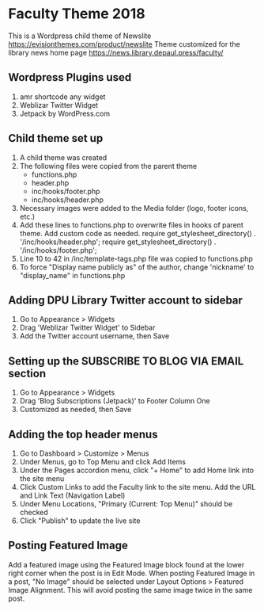 # Faculty Theme 2018

This is a Wordpress child theme of Newslite https://evisionthemes.com/product/newslite
Theme customized for the library news home page https://news.library.depaul.press/faculty/

## Wordpress Plugins used

1. amr shortcode any widget
2. Weblizar Twitter Widget
3. Jetpack by WordPress.com

## Child theme set up

1. A child theme was created
2. The following files were copied from the parent theme
	- functions.php
	- header.php
	- inc/hooks/footer.php
	- inc/hooks/header.php
3. Necessary images were added to the Media folder (logo, footer icons, etc.)
4. Add these lines to functions.php to overwrite files in hooks of parent theme. Add custom code as needed.
	require get_stylesheet_directory() . '/inc/hooks/header.php';
	require get_stylesheet_directory() . '/inc/hooks/footer.php';
5. Line 10 to 42 in /inc/template-tags.php file was copied to functions.php
6. To force "Display name publicly as" of the author, change 'nickname' to "display_name" in functions.php

## Adding DPU Library Twitter account to sidebar

1. Go to Appearance > Widgets
2. Drag 'Weblizar Twitter Widget' to Sidebar
3. Add the Twitter account username, then Save

## Setting up the SUBSCRIBE TO BLOG VIA EMAIL section

1. Go to Appearance > Widgets
2. Drag 'Blog Subscriptions (Jetpack)' to Footer Column One
3. Customized as needed, then Save

## Adding the top header menus

1. Go to Dashboard > Customize > Menus
2. Under Menus, go to Top Menu and click Add Items 
3. Under the Pages accordion menu, click "+ Home" to add Home link into the site menu
4. Click Custom Links to add the Faculty link to the site menu. Add the URL and Link Text (Navigation Label)
5. Under Menu Locations, "Primary (Current: Top Menu)" should be checked
6. Click "Publish" to update the live site

## Posting Featured Image
Add a featured image using the Featured Image block found at the lower right corner when the post is in Edit Mode. When posting Featured Image in a post, "No Image" should be selected under Layout Options > Featured Image Alignment. This will avoid posting the same image twice in the same post.